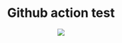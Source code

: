<h1 align="center">Github action test</h1>
<div align="center">
  <img src="https://img.shields.io/github/workflow/status/YanxinTang/github-action-test/Go">
</div>